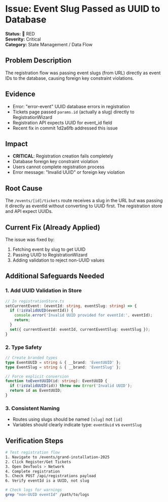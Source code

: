 # Issue: Event Slug Passed as UUID to Database

**Status:** 🔴 RED  
**Severity:** Critical  
**Category:** State Management / Data Flow

## Problem Description
The registration flow was passing event slugs (from URL) directly as event IDs to the database, causing foreign key constraint violations.

## Evidence
- Error: "error-event" UUID database errors in registration
- Tickets page passed `params.id` (actually a slug) directly to RegistrationWizard
- Registration API expects UUID for event_id field
- Recent fix in commit 1d2a6fb addressed this issue

## Impact
- **CRITICAL**: Registration creation fails completely
- Database foreign key constraint violation
- Users cannot complete registration process
- Error message: "Invalid UUID" or foreign key violation

## Root Cause
The `/events/[id]/tickets` route receives a slug in the URL but was passing it directly as eventId without converting to UUID first. The registration store and API expect UUIDs.

## Current Fix (Already Applied)
The issue was fixed by:
1. Fetching event by slug to get UUID
2. Passing UUID to RegistrationWizard
3. Adding validation to reject non-UUID values

## Additional Safeguards Needed

### 1. Add UUID Validation in Store
```typescript
// In registrationStore.ts
setCurrentEvent: (eventId: string, eventSlug: string) => {
  if (!isValidUUID(eventId)) {
    console.error('Invalid UUID provided for eventId:', eventId);
    return;
  }
  set({ currentEventId: eventId, currentEventSlug: eventSlug });
}
```

### 2. Type Safety
```typescript
// Create branded types
type EventUUID = string & { __brand: 'EventUUID' };
type EventSlug = string & { __brand: 'EventSlug' };

// Force explicit conversion
function toEventUUID(id: string): EventUUID {
  if (!isValidUUID(id)) throw new Error('Invalid UUID');
  return id as EventUUID;
}
```

### 3. Consistent Naming
- Routes using slugs should be named `[slug]` not `[id]`
- Variables should clearly indicate type: `eventUuid` vs `eventSlug`

## Verification Steps
```bash
# Test registration flow
1. Navigate to /events/grand-installation-2025
2. Click Register/Get Tickets
3. Open DevTools > Network
4. Complete registration
5. Check POST /api/registrations payload
6. Verify eventId is a UUID, not slug

# Check logs for warnings
grep "non-UUID eventId" /path/to/logs
```